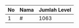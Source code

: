 | No | Nama            | Jumlah Level |
|----|-----------------|--------------|
| 1  | #    |    1063        |
